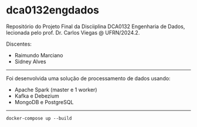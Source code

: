 ﻿# dca0132engdados

Repositório do Projeto Final da Disciiplina DCA0132 Engenharia de Dados, lecionada pelo prof. Dr. Carlos Viegas @ UFRN/2024.2.

Discentes:
* Raimundo Marciano
* Sidney Alves

---

Foi desenvolvida uma solução de processamento de dados usando:

* Apache Spark (master e 1 worker)
* Kafka e Debezium
* MongoDB e PostgreSQL

---

```
docker-compose up --build

```